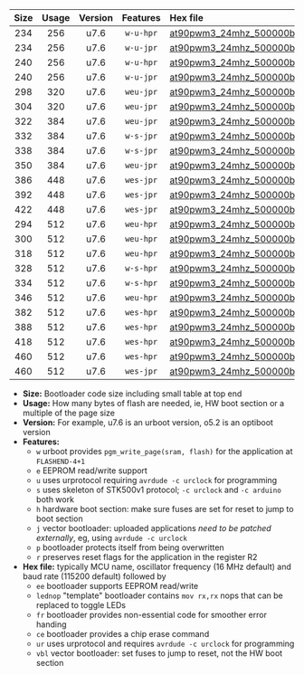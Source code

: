 |Size|Usage|Version|Features|Hex file|
|:-:|:-:|:-:|:-:|:--|
|234|256|u7.6|`w-u-hpr`|[at90pwm3_24mhz_500000bps_ur.hex](https://raw.githubusercontent.com/stefanrueger/urboot/main/bootloaders/at90pwm3/fcpu_24mhz/500000_bps/at90pwm3_24mhz_500000bps_ur.hex)|
|234|256|u7.6|`w-u-jpr`|[at90pwm3_24mhz_500000bps_ur_vbl.hex](https://raw.githubusercontent.com/stefanrueger/urboot/main/bootloaders/at90pwm3/fcpu_24mhz/500000_bps/at90pwm3_24mhz_500000bps_ur_vbl.hex)|
|240|256|u7.6|`w-u-hpr`|[at90pwm3_24mhz_500000bps_lednop_ur.hex](https://raw.githubusercontent.com/stefanrueger/urboot/main/bootloaders/at90pwm3/fcpu_24mhz/500000_bps/at90pwm3_24mhz_500000bps_lednop_ur.hex)|
|240|256|u7.6|`w-u-jpr`|[at90pwm3_24mhz_500000bps_lednop_ur_vbl.hex](https://raw.githubusercontent.com/stefanrueger/urboot/main/bootloaders/at90pwm3/fcpu_24mhz/500000_bps/at90pwm3_24mhz_500000bps_lednop_ur_vbl.hex)|
|298|320|u7.6|`weu-jpr`|[at90pwm3_24mhz_500000bps_ee_ur_vbl.hex](https://raw.githubusercontent.com/stefanrueger/urboot/main/bootloaders/at90pwm3/fcpu_24mhz/500000_bps/at90pwm3_24mhz_500000bps_ee_ur_vbl.hex)|
|304|320|u7.6|`weu-jpr`|[at90pwm3_24mhz_500000bps_ee_lednop_ur_vbl.hex](https://raw.githubusercontent.com/stefanrueger/urboot/main/bootloaders/at90pwm3/fcpu_24mhz/500000_bps/at90pwm3_24mhz_500000bps_ee_lednop_ur_vbl.hex)|
|322|384|u7.6|`weu-jpr`|[at90pwm3_24mhz_500000bps_ee_lednop_fr_ur_vbl.hex](https://raw.githubusercontent.com/stefanrueger/urboot/main/bootloaders/at90pwm3/fcpu_24mhz/500000_bps/at90pwm3_24mhz_500000bps_ee_lednop_fr_ur_vbl.hex)|
|332|384|u7.6|`w-s-jpr`|[at90pwm3_24mhz_500000bps_vbl.hex](https://raw.githubusercontent.com/stefanrueger/urboot/main/bootloaders/at90pwm3/fcpu_24mhz/500000_bps/at90pwm3_24mhz_500000bps_vbl.hex)|
|338|384|u7.6|`w-s-jpr`|[at90pwm3_24mhz_500000bps_lednop_vbl.hex](https://raw.githubusercontent.com/stefanrueger/urboot/main/bootloaders/at90pwm3/fcpu_24mhz/500000_bps/at90pwm3_24mhz_500000bps_lednop_vbl.hex)|
|350|384|u7.6|`weu-jpr`|[at90pwm3_24mhz_500000bps_ee_lednop_fr_ce_ur_vbl.hex](https://raw.githubusercontent.com/stefanrueger/urboot/main/bootloaders/at90pwm3/fcpu_24mhz/500000_bps/at90pwm3_24mhz_500000bps_ee_lednop_fr_ce_ur_vbl.hex)|
|386|448|u7.6|`wes-jpr`|[at90pwm3_24mhz_500000bps_ee_vbl.hex](https://raw.githubusercontent.com/stefanrueger/urboot/main/bootloaders/at90pwm3/fcpu_24mhz/500000_bps/at90pwm3_24mhz_500000bps_ee_vbl.hex)|
|392|448|u7.6|`wes-jpr`|[at90pwm3_24mhz_500000bps_ee_lednop_vbl.hex](https://raw.githubusercontent.com/stefanrueger/urboot/main/bootloaders/at90pwm3/fcpu_24mhz/500000_bps/at90pwm3_24mhz_500000bps_ee_lednop_vbl.hex)|
|422|448|u7.6|`wes-jpr`|[at90pwm3_24mhz_500000bps_ee_lednop_fr_vbl.hex](https://raw.githubusercontent.com/stefanrueger/urboot/main/bootloaders/at90pwm3/fcpu_24mhz/500000_bps/at90pwm3_24mhz_500000bps_ee_lednop_fr_vbl.hex)|
|294|512|u7.6|`weu-hpr`|[at90pwm3_24mhz_500000bps_ee_ur.hex](https://raw.githubusercontent.com/stefanrueger/urboot/main/bootloaders/at90pwm3/fcpu_24mhz/500000_bps/at90pwm3_24mhz_500000bps_ee_ur.hex)|
|300|512|u7.6|`weu-hpr`|[at90pwm3_24mhz_500000bps_ee_lednop_ur.hex](https://raw.githubusercontent.com/stefanrueger/urboot/main/bootloaders/at90pwm3/fcpu_24mhz/500000_bps/at90pwm3_24mhz_500000bps_ee_lednop_ur.hex)|
|318|512|u7.6|`weu-hpr`|[at90pwm3_24mhz_500000bps_ee_lednop_fr_ur.hex](https://raw.githubusercontent.com/stefanrueger/urboot/main/bootloaders/at90pwm3/fcpu_24mhz/500000_bps/at90pwm3_24mhz_500000bps_ee_lednop_fr_ur.hex)|
|328|512|u7.6|`w-s-hpr`|[at90pwm3_24mhz_500000bps.hex](https://raw.githubusercontent.com/stefanrueger/urboot/main/bootloaders/at90pwm3/fcpu_24mhz/500000_bps/at90pwm3_24mhz_500000bps.hex)|
|334|512|u7.6|`w-s-hpr`|[at90pwm3_24mhz_500000bps_lednop.hex](https://raw.githubusercontent.com/stefanrueger/urboot/main/bootloaders/at90pwm3/fcpu_24mhz/500000_bps/at90pwm3_24mhz_500000bps_lednop.hex)|
|346|512|u7.6|`weu-hpr`|[at90pwm3_24mhz_500000bps_ee_lednop_fr_ce_ur.hex](https://raw.githubusercontent.com/stefanrueger/urboot/main/bootloaders/at90pwm3/fcpu_24mhz/500000_bps/at90pwm3_24mhz_500000bps_ee_lednop_fr_ce_ur.hex)|
|382|512|u7.6|`wes-hpr`|[at90pwm3_24mhz_500000bps_ee.hex](https://raw.githubusercontent.com/stefanrueger/urboot/main/bootloaders/at90pwm3/fcpu_24mhz/500000_bps/at90pwm3_24mhz_500000bps_ee.hex)|
|388|512|u7.6|`wes-hpr`|[at90pwm3_24mhz_500000bps_ee_lednop.hex](https://raw.githubusercontent.com/stefanrueger/urboot/main/bootloaders/at90pwm3/fcpu_24mhz/500000_bps/at90pwm3_24mhz_500000bps_ee_lednop.hex)|
|418|512|u7.6|`wes-hpr`|[at90pwm3_24mhz_500000bps_ee_lednop_fr.hex](https://raw.githubusercontent.com/stefanrueger/urboot/main/bootloaders/at90pwm3/fcpu_24mhz/500000_bps/at90pwm3_24mhz_500000bps_ee_lednop_fr.hex)|
|460|512|u7.6|`wes-hpr`|[at90pwm3_24mhz_500000bps_ee_lednop_fr_ce.hex](https://raw.githubusercontent.com/stefanrueger/urboot/main/bootloaders/at90pwm3/fcpu_24mhz/500000_bps/at90pwm3_24mhz_500000bps_ee_lednop_fr_ce.hex)|
|460|512|u7.6|`wes-jpr`|[at90pwm3_24mhz_500000bps_ee_lednop_fr_ce_vbl.hex](https://raw.githubusercontent.com/stefanrueger/urboot/main/bootloaders/at90pwm3/fcpu_24mhz/500000_bps/at90pwm3_24mhz_500000bps_ee_lednop_fr_ce_vbl.hex)|

- **Size:** Bootloader code size including small table at top end
- **Usage:** How many bytes of flash are needed, ie, HW boot section or a multiple of the page size
- **Version:** For example, u7.6 is an urboot version, o5.2 is an optiboot version
- **Features:**
  + `w` urboot provides `pgm_write_page(sram, flash)` for the application at `FLASHEND-4+1`
  + `e` EEPROM read/write support
  + `u` uses urprotocol requiring `avrdude -c urclock` for programming
  + `s` uses skeleton of STK500v1 protocol; `-c urclock` and `-c arduino` both work
  + `h` hardware boot section: make sure fuses are set for reset to jump to boot section
  + `j` vector bootloader: uploaded applications *need to be patched externally*, eg, using `avrdude -c urclock`
  + `p` bootloader protects itself from being overwritten
  + `r` preserves reset flags for the application in the register R2
- **Hex file:** typically MCU name, oscillator frequency (16 MHz default) and baud rate (115200 default) followed by
  + `ee` bootloader supports EEPROM read/write
  + `lednop` "template" bootloader contains `mov rx,rx` nops that can be replaced to toggle LEDs
  + `fr` bootloader provides non-essential code for smoother error handing
  + `ce` bootloader provides a chip erase command
  + `ur` uses urprotocol and requires `avrdude -c urclock` for programming
  + `vbl` vector bootloader: set fuses to jump to reset, not the HW boot section
